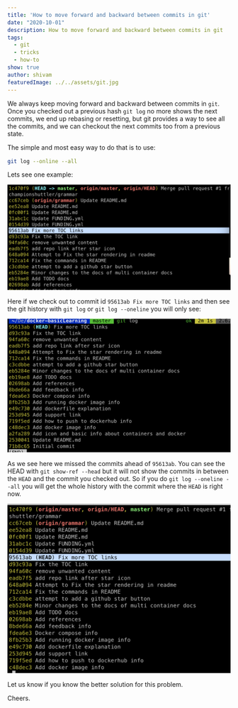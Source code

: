 ```yaml
---
title: 'How to move forward and backward between commits in git'
date: "2020-10-01"
description: How to move forward and backward between commits in git
tags:
  - git
  - tricks
  - how-to
show: true
author: shivam
featuredImage: ../../assets/git.jpg
---
```


We always keep moving forward and backward between commits in `git`. Once you checked out a previous hash `git log` no more shows the next commits, we end up rebasing or resetting, but git provides a way to see all the commits, and we can checkout the next commits too from a previous state.

The simple and most easy way to do that is to use:

```bash
git log --online --all
```

Lets see one example:

![](1.jpg)

Here if we check out to commit id `95613ab Fix more TOC links` and then see the git history with `git log` or `git log --oneline` you will only see:

![](2.jpg)

As we see here we missed the commits ahead of `95613ab`. You can see the HEAD with `git show-ref --head` but it will not show the commits in between the `HEAD` and the commit you checked out. So if you do `git log --oneline --all` you will get the whole history with the commit where the `HEAD` is right now.

![](3.jpg)


Let us know if you know the better solution for this problem.

Cheers.
